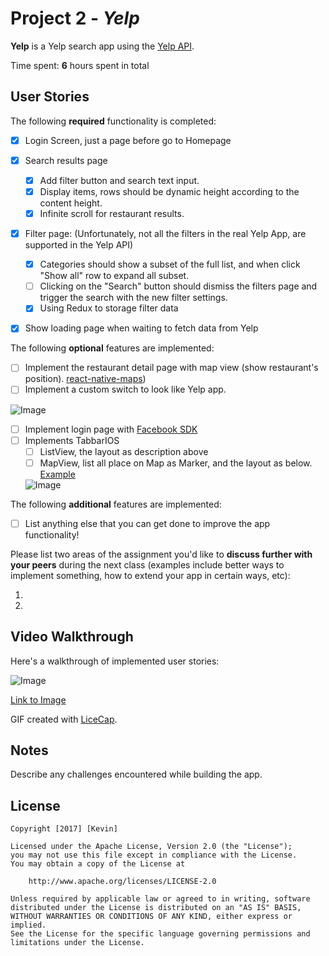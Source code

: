 # Project 2 - *Yelp*

**Yelp** is a Yelp search app using the [Yelp API](https://www.yelp.com/developers/documentation/v3/business_search).

Time spent: **6** hours spent in total

## User Stories

The following **required** functionality is completed:
- [x] Login Screen, just a page before go to Homepage
- [x] Search results page
   - [x] Add filter button and search text input.
   - [x] Display items, rows should be dynamic height according to the content height.
   - [x] Infinite scroll for restaurant results.
- [x] Filter page: (Unfortunately, not all the filters in the real Yelp App, are supported in the Yelp API)
   - [x] Categories should show a subset of the full list, and when click "Show all" row to expand all subset.
   - [ ] Clicking on the "Search" button should dismiss the filters page and trigger the search with the new filter settings.
   - [x] Using Redux to storage filter data
 - [x] Show loading page when waiting to fetch data from Yelp


The following **optional** features are implemented:

- [ ] Implement the restaurant detail page with map view (show restaurant's position). [react-native-maps](https://github.com/airbnb/react-native-maps))
- [ ] Implement a custom switch to look like Yelp app.

![Image](https://media.giphy.com/media/xUPGcFu0WDyYrdCdDq/giphy.gif)

- [ ] Implement login page with [Facebook SDK](https://github.com/facebook/react-native-fbsdk)
- [ ] Implements TabbarIOS
  - [ ] ListView, the layout as description above
  - [ ] MapView, list all place on Map as Marker, and the layout as below. [Example](https://github.com/airbnb/react-native-maps#using-the-mapview-with-the-animated-api)
  
  ![Image](http://i.giphy.com/3o6UBdGQdM1GmVoIdq.gif)

The following **additional** features are implemented:

- [ ] List anything else that you can get done to improve the app functionality!

Please list two areas of the assignment you'd like to **discuss further with your peers** during the next class (examples include better ways to implement something, how to extend your app in certain ways, etc):

1.
2.

## Video Walkthrough

Here's a walkthrough of implemented user stories:

![Image](http://i.imgur.com/VT91jwq.gif)

[Link to Image](http://i.imgur.com/VT91jwq.gif)

GIF created with [LiceCap](http://www.cockos.com/licecap/).

## Notes

Describe any challenges encountered while building the app.

## License

    Copyright [2017] [Kevin]

    Licensed under the Apache License, Version 2.0 (the "License");
    you may not use this file except in compliance with the License.
    You may obtain a copy of the License at

        http://www.apache.org/licenses/LICENSE-2.0

    Unless required by applicable law or agreed to in writing, software
    distributed under the License is distributed on an "AS IS" BASIS,
    WITHOUT WARRANTIES OR CONDITIONS OF ANY KIND, either express or implied.
    See the License for the specific language governing permissions and
    limitations under the License.
